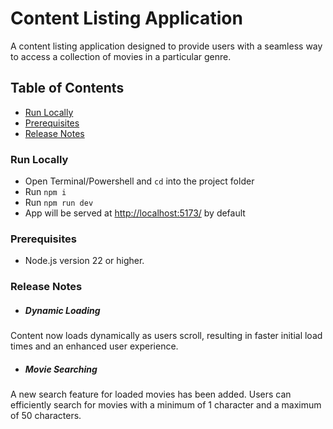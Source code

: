 # Content Listing Application

A content listing application designed to provide users with a seamless way to access a collection of movies in a particular genre.

## Table of Contents

- [Run Locally](#run-locally)
- [Prerequisites](#prerequisites)
- [Release Notes](#release-notes)

### Run Locally

- Open Terminal/Powershell and `cd` into the project folder
- Run `npm i`
- Run `npm run dev`
- App will be served at [http://localhost:5173/](http://localhost:5173/) by default

### Prerequisites

- Node.js version 22 or higher.

### Release Notes

- ##### Dynamic Loading

Content now loads dynamically as users scroll, resulting in faster initial load times and an enhanced user experience.

- ##### Movie Searching

A new search feature for loaded movies has been added. Users can efficiently search for movies with a minimum of 1 character and a maximum of 50 characters.
